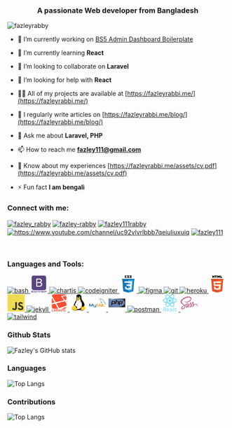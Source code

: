 <h3 align="center">A passionate Web developer from Bangladesh</h3>

<p align="left"> <img src="https://komarev.com/ghpvc/?username=fazleyrabby&label=Profile%20views&color=0e75b6&style=flat" alt="fazleyrabby" /> </p>

- 🔭 I’m currently working on [BS5 Admin Dashboard Boilerplate](https://fazleyrabbi.me/admin-starter-bs5)

- 🌱 I’m currently learning **React**

- 👯 I’m looking to collaborate on **Laravel**

- 🤝 I’m looking for help with **React**

- 👨‍💻 All of my projects are available at [https://fazleyrabbi.me/](https://fazleyrabbi.me/)

- 📝 I regularly write articles on [https://fazleyrabbi.me/blog/](https://fazleyrabbi.me/blog/)

- 💬 Ask me about **Laravel, PHP**

- 📫 How to reach me **fazley111@gmail.com**

- 📄 Know about my experiences [https://fazleyrabbi.me/assets/cv.pdf](https://fazleyrabbi.me/assets/cv.pdf)

- ⚡ Fun fact **I am bengali**

<h3 align="left">Connect with me:</h3>
<p align="left">
<a href="https://codepen.io/fazley_rabby" target="blank"><img align="center" src="https://raw.githubusercontent.com/rahuldkjain/github-profile-readme-generator/master/src/images/icons/Social/codepen.svg" alt="fazley_rabby" height="30" width="40" /></a>
<a href="https://linkedin.com/in/fazley-rabby" target="blank"><img align="center" src="https://raw.githubusercontent.com/rahuldkjain/github-profile-readme-generator/master/src/images/icons/Social/linked-in-alt.svg" alt="fazley-rabby" height="30" width="40" /></a>
<a href="https://fb.com/fazley111rabby" target="blank"><img align="center" src="https://raw.githubusercontent.com/rahuldkjain/github-profile-readme-generator/master/src/images/icons/Social/facebook.svg" alt="fazley111rabby" height="30" width="40" /></a>
<a href="https://www.youtube.com/channel/UC92vlvRLbBB7qeiUlIuxUiQ/" target="blank"><img align="center" src="https://raw.githubusercontent.com/rahuldkjain/github-profile-readme-generator/master/src/images/icons/Social/youtube.svg" alt="https://www.youtube.com/channel/uc92vlvrlbbb7qeiuliuxuiq" height="30" width="40" /></a>
<a href="https://www.hackerrank.com/fazley111" target="blank"><img align="center" src="https://raw.githubusercontent.com/rahuldkjain/github-profile-readme-generator/master/src/images/icons/Social/hackerrank.svg" alt="fazley111" height="30" width="40" /></a>
</p>
<br>
<h3 align="left">Languages and Tools:</h3>
<p align="left"> <a href="https://www.gnu.org/software/bash/" target="_blank"> <img src="https://www.vectorlogo.zone/logos/gnu_bash/gnu_bash-icon.svg" alt="bash" width="40" height="40"/> </a> <a href="https://getbootstrap.com" target="_blank"> <img src="https://raw.githubusercontent.com/devicons/devicon/master/icons/bootstrap/bootstrap-plain-wordmark.svg" alt="bootstrap" width="40" height="40"/> </a> <a href="https://www.chartjs.org" target="_blank"> <img src="https://www.chartjs.org/media/logo-title.svg" alt="chartjs" width="40" height="40"/> </a> <a href="https://codeigniter.com" target="_blank"> <img src="https://cdn.worldvectorlogo.com/logos/codeigniter.svg" alt="codeigniter" width="40" height="40"/> </a> <a href="https://www.w3schools.com/css/" target="_blank"> <img src="https://raw.githubusercontent.com/devicons/devicon/master/icons/css3/css3-original-wordmark.svg" alt="css3" width="40" height="40"/> </a> <a href="https://www.figma.com/" target="_blank"> <img src="https://www.vectorlogo.zone/logos/figma/figma-icon.svg" alt="figma" width="40" height="40"/> </a> <a href="https://git-scm.com/" target="_blank"> <img src="https://www.vectorlogo.zone/logos/git-scm/git-scm-icon.svg" alt="git" width="40" height="40"/> </a> <a href="https://heroku.com" target="_blank"> <img src="https://www.vectorlogo.zone/logos/heroku/heroku-icon.svg" alt="heroku" width="40" height="40"/> </a> <a href="https://www.w3.org/html/" target="_blank"> <img src="https://raw.githubusercontent.com/devicons/devicon/master/icons/html5/html5-original-wordmark.svg" alt="html5" width="40" height="40"/> </a> <a href="https://developer.mozilla.org/en-US/docs/Web/JavaScript" target="_blank"> <img src="https://raw.githubusercontent.com/devicons/devicon/master/icons/javascript/javascript-original.svg" alt="javascript" width="40" height="40"/> </a> <a href="https://jekyllrb.com/" target="_blank"> <img src="https://www.vectorlogo.zone/logos/jekyllrb/jekyllrb-icon.svg" alt="jekyll" width="40" height="40"/> </a> <a href="https://laravel.com/" target="_blank"> <img src="https://raw.githubusercontent.com/devicons/devicon/master/icons/laravel/laravel-plain-wordmark.svg" alt="laravel" width="40" height="40"/> </a> <a href="https://www.linux.org/" target="_blank"> <img src="https://raw.githubusercontent.com/devicons/devicon/master/icons/linux/linux-original.svg" alt="linux" width="40" height="40"/> </a> <a href="https://www.mysql.com/" target="_blank"> <img src="https://raw.githubusercontent.com/devicons/devicon/master/icons/mysql/mysql-original-wordmark.svg" alt="mysql" width="40" height="40"/> </a> <a href="https://www.php.net" target="_blank"> <img src="https://raw.githubusercontent.com/devicons/devicon/master/icons/php/php-original.svg" alt="php" width="40" height="40"/> </a> <a href="https://postman.com" target="_blank"> <img src="https://www.vectorlogo.zone/logos/getpostman/getpostman-icon.svg" alt="postman" width="40" height="40"/> </a> <a href="https://reactjs.org/" target="_blank"> <img src="https://raw.githubusercontent.com/devicons/devicon/master/icons/react/react-original-wordmark.svg" alt="react" width="40" height="40"/> </a> <a href="https://sass-lang.com" target="_blank"> <img src="https://raw.githubusercontent.com/devicons/devicon/master/icons/sass/sass-original.svg" alt="sass" width="40" height="40"/> </a> <a href="https://tailwindcss.com/" target="_blank"> <img src="https://www.vectorlogo.zone/logos/tailwindcss/tailwindcss-icon.svg" alt="tailwind" width="40" height="40"/> </a> </p>

### Github Stats 
![Fazley's GitHub stats](https://github-readme-stats-green-three.vercel.app/api?username=fazleyrabby&count_private=true&theme=tokyonight)

### Languages
![Top Langs](https://github-readme-stats-green-three.vercel.app/api/top-langs/?username=fazleyrabby&layout=compact&theme=tokyonight)

### Contributions
![Top Langs](https://github-readme-streak-stats.herokuapp.com/?user=fazleyrabby&)

